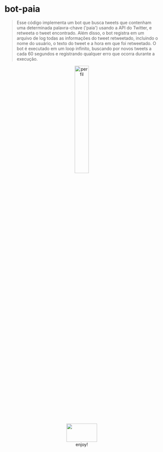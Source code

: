 # bot-paia

> Esse código implementa um bot que busca tweets que contenham uma determinada palavra-chave ('paia') usando a API do Twitter, e retweeta o tweet encontrado. 
> Além disso, o bot registra em um arquivo de log todas as informações do tweet retweetado, incluindo o nome do usuário, o texto do tweet e a hora em que foi 
> retweetado.
> O bot é executado em um loop infinito, buscando por novos tweets a cada 60 segundos e registrando qualquer erro que ocorra durante a execução.

<p align=center>
    <img style="width: 30%; height: 30%;" src="https://i.imgur.com/3WDsaG8.png" alt="perfil">
  <br>  
    <img src="https://i.imgur.com/hQbeGJG.png" width="100" height="60">  
  <br>
    <span>enjoy!
  <br>
</p>
